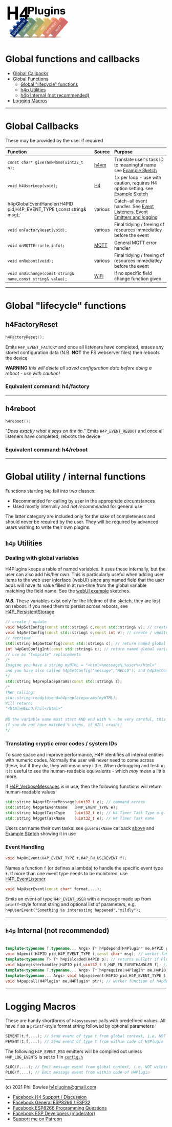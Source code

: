 ![H4P Logo](/assets/DiagLogo.jpg)

# Global functions and callbacks

* [Global Callbacks](#global-callbacks)
* Global Functions
  * [Global "lifecycle" functions](#global-lifecycle-functions)
  * [h4p Utilities](#h4p-utilities)
  * [h4p Internal (not recommended)](#h4p-internal-not-recommended)
* [Logging Macros](#logging-macros)
  
---

# Global Callbacks

These may be provided by the user if required

| Function | Source | Purpose |
| :--- | :--- | :--- |
|`const char* giveTaskName(uint32_t n);`|[h4vm](vm.md)| Translate user's task ID to meaningful name see  [Example Sketch](../examples/BASICS/H4_TaskNames/H4_TaskNames.ino)|
|`void h4UserLoop(void);`|[H4](https://github.com/philbowles/H4)| 1x per loop - use with caution, requires H4 option setting. see  [Example Sketch](../examples/BASICS/H4_TaskNames/H4_TaskNames.ino)|
|h4pGlobalEventHandler(H4PID pid,H4P_EVENT_TYPE t,const string& msg);`|various| Catch-all event handler. See [Event Listeners, Event Emitters and logging](events.md)|
|`void onFactoryReset(void);`|various| Final tidying / freeing of resources immediatley before the event|
|`void onMQTTError(e,info);`|[MQTT](h4mqtt.md)| General MQTT error handler|
|`void onReboot(void);`|various| Final tidying / freeing of resources immediatley before the event|
|`void onUiChange(const string& name,const string& value);`|[WiFi](h4wifi.md)|If no specific field change function given|

---

# Global "lifecycle" functions

## h4FactoryReset

```cpp
h4FactoryReset();
```

Emits `H4P_EVENT_FACTORY` and once all listeners have completed, erases any stored configuration data (N.B. **NOT** the FS webserver files) then reboots the device

**WARNING** *this will delete all saved configuration data before doing a reboot - use with caution!*

### Equivalent command: h4/factory

---

## h4reboot

```cpp
h4reboot();
```

"*Does exactly what it says on the tin.*" Emits `H4P_EVENT_REBOOT` and once all listeners have completed, reboots the device


### Equivalent command: h4/reboot

---


# Global utility / internal functions

Functions starting `h4p` fall into two classes:

* Recommended for calling by user in the appropriate circumstances
* Used mostly internally and *not recommended* for general use

The latter category are included only for the sake of completeness and should never be required by the user. They will be required by advanced users wishing to write their own plugins.

## `h4p` Utilities

### Dealing with global variables

H4Plugins keeps a table of named variables. It uses these internally, but the user can also add his/her own. This is particularly useful when adding user items to the web user interface (webUI) since any named field that the user adds will have its value filled in at run-time from the global variable matching the field name. See the [webUI example](../examples/WEBUI) sketches.

***N.B.*** These variables exist only for the lifetime of the sketch, they are lost on reboot. If you need them to persist across reboots, see [H4P_PersistentStorage](h4stor.md)


```cpp
// create / update
void h4pSetConfig(const std::string& c,const std::string& v); // create / update global std::string variablr
void h4pSetConfig(const std::string& c,const int v); // create / update global int variable
// retrieve
std::string h4pGetConfig(const std::string& c); // return named global variable as a std::string
int h4pGetConfigInt(const std::string& c); // return named global variable as an int
// use as "template" replacements
/*
Imagine you have a string myHTML = "<html>%message%,%user%</html>"
and you have also called h4pSetConfig("message","HELLO"); and h4pSetConfig("user","Phil")
*/
std::string h4preplaceparams(const std::string& s);
/*
Then calling:
std::string readytosend=h4preplaceparams(myHTML);
Will return:
"<html>HELLO,Phil</html>"

NB the variable name must start AND end with % - be very careful, this is a simple function, 
if you do not have matched % signs, it WILL crash!!
*/
```

### Translating cryptic error codes / system IDs

To save space and improve performance, H4P identifies all internal entities with numeric codes. Normally the user will never need to come across these, but if they do, they will mean very little. When debugging and testing it is useful to see the human-readable equivalents - which *may* mean a little more.

If [H4P_VerboseMessages](vm.md) is in use, then the following functions will return human-readable values

```cpp
std::string h4pgetErrorMessage(uint32_t e); // command errors
std::string h4pgetEventName   (H4P_EVENT_TYPE e);
std::string h4pgetTaskType    (uint32_t e); // H4 Timer Task Type e.g. every, once, nTimes etc
std::string h4pgetTaskName    (uint32_t e); // H4 Timer Task name
```

Users can name their own tasks: see `giveTaskName` callback [above](#global-callbacks) and [Example Sketch](../examples/BASICS/H4_TaskNames/H4_TaskNames.ino) showing it in use

### Event Handling

```cpp
void h4pOnEvent(H4P_EVENT_TYPE t,H4P_FN_USEREVENT f);
```

Names a function `f` (or defines a lambda) to handle the specific event type `t`. If more than one event type needs to be monitored, use [H4P_EventListener](docs/events.md)

```cpp
void h4pUserEvent(const char* format,...);
```

Emits an event of type `H4P_EVENT_USER` with a message made up from `printf`-style format string and optional list of parameters, e.g. `h4pUserEvent("Something %s interesting happened","mildly");`

---

## `h4p` Internal (not recommended)

```cpp

template<typename T,typename... Args> T* h4pdepend(H4Plugin* me,H4PID p,Args... args); // dynamically load plugin and hook start/stop dependencies
void h4pemit(H4PID pid,H4P_EVENT_TYPE t,const char* msg); // worker function of h4psysevent to avoid template code bloat
template<typename T> T* h4pisloaded(H4PID p); // returns nullptr if Plugi not in use
void h4pregisterhandler(H4PID pid,uint32_t t,H4P_FN_EVENTHANDLER f); // adds an event handler function to the correct event chain
template<typename T,typename... Args> T* h4prequire(H4Plugin* me,H4PID p,Args... args); // // dynamically load plugin, no hook-in
template<typename... Args> void h4psysevent(H4PID pid,H4P_EVENT_TYPE t,const std::string& fmt, Args... args);
void h4pupcall(H4Plugin* me,H4Plugin* ptr); // worker function of h4pdepend to avoid template code bloat

```

---

# Logging Macros

These are handy shortforms of `h4psysevent` calls with predefined values. All have `f` as a `printf`-style format string followed by optional parameters

```cpp
SEVENT(t,f,...); // Send event of type t from global context, i.e. NOT withing code of H4Plugin
PEVENT(t,f,...); // Send event of type t from within code of H4Plugin
```

The following `H4P_EVENT_MSG` emitters will be compiled out unless `H4P_LOG_EVENTS` is set to 1 in [`config.h`](../src/config.h)

```cpp
SLOG(f,...); // Emit message event from global context, i.e. NOT within code of H4Plugin
PLOG(f,...); // Emit message event from within code of H4Plugin
```

---

(c) 2021 Phil Bowles h4plugins@gmail.com

* [Facebook H4  Support / Discussion](https://www.facebook.com/groups/444344099599131/)
* [Facebook General ESP8266 / ESP32](https://www.facebook.com/groups/2125820374390340/)
* [Facebook ESP8266 Programming Questions](https://www.facebook.com/groups/esp8266questions/)
* [Facebook ESP Developers (moderator)](https://www.facebook.com/groups/ESP8266/)
* [Support me on Patreon](https://patreon.com/esparto)